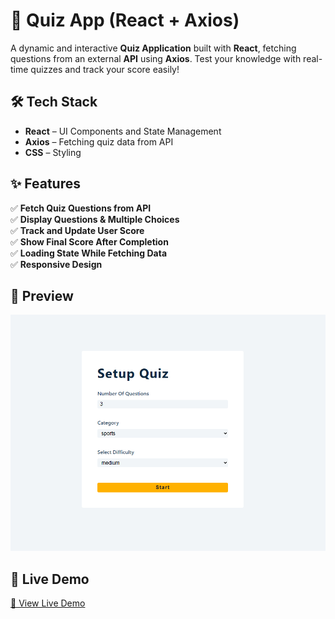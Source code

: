 # 📝 Quiz App (React + Axios)

A dynamic and interactive **Quiz Application** built with **React**, fetching questions from an external **API** using **Axios**. Test your knowledge with real-time quizzes and track your score easily!

## 🛠️ Tech Stack

- **React** – UI Components and State Management  
- **Axios** – Fetching quiz data from API  
- **CSS** – Styling

## ✨ Features

✅ **Fetch Quiz Questions from API**  
✅ **Display Questions & Multiple Choices**  
✅ **Track and Update User Score**  
✅ **Show Final Score After Completion**  
✅ **Loading State While Fetching Data**  
✅ **Responsive Design**

## 📸 Preview

![Quiz App Screenshot](./public/preview.png)

## 🚀 Live Demo

[🔗 View Live Demo](http://quiz-app15.netlify.app)